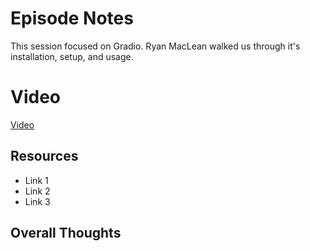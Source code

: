 # Episode Notes

This session focused on Gradio.
Ryan MacLean walked us through it's installation, setup, and usage.

# Video

[Video](https://youtu.be/hESEOJRZ-wc)

## Resources

- Link 1
- Link 2
- Link 3

## Overall Thoughts

